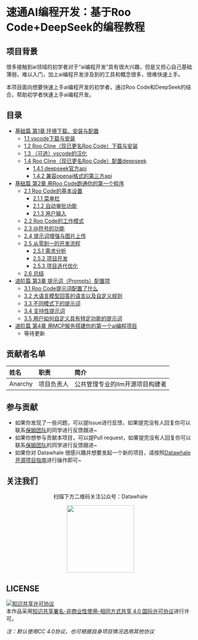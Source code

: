 # 速通AI编程开发：基于Roo Code+DeepSeek的编程教程

## 项目背景

很多接触到ai领域的初学者对于“ai编程开发”具有很大兴趣，但是又担心自己基础薄弱，难以入门，加上ai编程开发涉及到的工具和概念很多，很难快速上手。

本项目面向想要快速上手ai编程开发的初学者，通过Roo Code和DeepSeek的结合，帮助初学者快速上手ai编程开发。

## 目录
- [基础篇 第1章 环境下载、安装与配置](https://github.com/datawhalechina/repo-template/blob/main/docs/chapter1/chapter1.md)
  - [1.1 vscode下载与安装](https://github.com/datawhalechina/repo-template/blob/main/docs/chapter1/chapter1_1.md)
  - [1.2 Roo Cline（现已更名Roo Code）下载与安装](https://github.com/datawhalechina/repo-template/blob/main/docs/chapter1/chapter1_2.md)
  - [1.3 （可选）vscode的汉化](https://github.com/datawhalechina/repo-template/blob/main/docs/chapter1/chapter1_3.md)
  - [1.4 Roo Cline（现已更名Roo Code）配置deepseek](https://github.com/datawhalechina/repo-template/blob/main/docs/chapter1/chapter1_4.md)
    - [1.4.1 deepseek官方api](https://github.com/datawhalechina/repo-template/blob/main/docs/chapter1/chapter1_4_1.md)
    - [1.4.2 兼容openai格式的第三方api](https://github.com/datawhalechina/repo-template/blob/main/docs/chapter1/chapter1_4_2.md)
- [基础篇 第2章 用Roo Code跑通你的第一个程序](https://github.com/datawhalechina/repo-template/blob/main/docs/chapter2/chapter2.md)
  - [2.1 Roo Code的基本设置](https://github.com/datawhalechina/repo-template/blob/main/docs/chapter2/chapter2_1.md)
    - [2.1.1 菜单栏](https://github.com/datawhalechina/repo-template/blob/main/docs/chapter2/chapter2_1_1.md)
    - [2.1.2 自动审批功能](https://github.com/datawhalechina/repo-template/blob/main/docs/chapter2/chapter2_1_2.md)
    - [2.1.3 用户输入](https://github.com/datawhalechina/repo-template/blob/main/docs/chapter2/chapter2_1_3.md)
  - [2.2 Roo Code的工作模式](https://github.com/datawhalechina/repo-template/blob/main/docs/chapter2/chapter2_2.md)
  - [2.3 @符号的功能](https://github.com/datawhalechina/repo-template/blob/main/docs/chapter2/chapter2_3.md)
  - [2.4 提示词增强与图片上传](https://github.com/datawhalechina/repo-template/blob/main/docs/chapter2/chapter2_4.md)
  - [2.5 从零到一的开发流程](https://github.com/datawhalechina/repo-template/blob/main/docs/chapter2/chapter2_5.md)
    - [2.5.1 需求分析](https://github.com/datawhalechina/repo-template/blob/main/docs/chapter2/chapter2_5_1.md)
    - [2.5.2 项目开发](https://github.com/datawhalechina/repo-template/blob/main/docs/chapter2/chapter2_5_2.md)
    - [2.5.3 项目迭代优化](https://github.com/datawhalechina/repo-template/blob/main/docs/chapter2/chapter2_5_3.md)
  - [2.6 总结](https://github.com/datawhalechina/repo-template/blob/main/docs/chapter2/chapter2_6.md)
- [进阶篇 第3章 提示词（Prompts）配置项](https://github.com/datawhalechina/repo-template/blob/main/docs/chapter3/chapter3.md)
  - [3.1 Roo Code提示词配置了什么](https://github.com/datawhalechina/repo-template/blob/main/docs/chapter3/chapter3_1)
  - [3.2 大语言模型回答的语言以及自定义规则](https://github.com/datawhalechina/repo-template/blob/main/docs/chapter3/chapter3_1)
  - [3.3 不同模式下的提示词](https://github.com/datawhalechina/repo-template/blob/main/docs/chapter3/chapter3_1)
  - [3.4 支持性提示词](https://github.com/datawhalechina/repo-template/blob/main/docs/chapter3/chapter3_1)
  - [3.5 用户如何自定义具有特定功能的提示词](https://github.com/datawhalechina/repo-template/blob/main/docs/chapter3/chapter3_1)
- [进阶篇 第4章 用MCP服务搭建你的第一个ai编程项目](https://github.com/datawhalechina/repo-template/blob/main/docs/chapter4/chapter4.md)
  - 等待更新

## 贡献者名单

| 姓名 | 职责 | 简介 |
| :----| :---- | :---- |
| Anarchy | 项目负责人 | 公共管理专业的llm开源项目构建者 |

## 参与贡献

- 如果你发现了一些问题，可以提Issue进行反馈，如果提完没有人回复你可以联系[保姆团队](https://github.com/datawhalechina/DOPMC/blob/main/OP.md)的同学进行反馈跟进~
- 如果你想参与贡献本项目，可以提Pull request，如果提完没有人回复你可以联系[保姆团队](https://github.com/datawhalechina/DOPMC/blob/main/OP.md)的同学进行反馈跟进~
- 如果你对 Datawhale 很感兴趣并想要发起一个新的项目，请按照[Datawhale开源项目指南](https://github.com/datawhalechina/DOPMC/blob/main/GUIDE.md)进行操作即可~

## 关注我们

<div align=center>
<p>扫描下方二维码关注公众号：Datawhale</p>
<img src="https://raw.githubusercontent.com/datawhalechina/pumpkin-book/master/res/qrcode.jpeg" width = "180" height = "180">
</div>

## LICENSE

<a rel="license" href="http://creativecommons.org/licenses/by-nc-sa/4.0/"><img alt="知识共享许可协议" style="border-width:0" src="https://img.shields.io/badge/license-CC%20BY--NC--SA%204.0-lightgrey" /></a><br />本作品采用<a rel="license" href="http://creativecommons.org/licenses/by-nc-sa/4.0/">知识共享署名-非商业性使用-相同方式共享 4.0 国际许可协议</a>进行许可。

*注：默认使用CC 4.0协议，也可根据自身项目情况选用其他协议*
